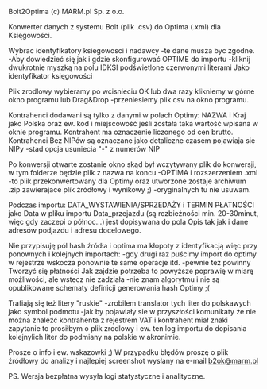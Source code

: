 Bolt2Optima (c) MARM.pl Sp. z o.o.

Konwerter danych z systemu Bolt (plik .csv) do Optima (.xml) dla Księgowości.


Wybrac identyfikatory ksiegowosci i nadawcy -te dane musza byc zgodne.
-Aby dowiedzieć się jak i gdzie skonfigurować OPTIME do importu -kliknij dwukrotnie myszką na polu IDKSI podświetlone czerwonymi literami Jako identyfikator księgowości

Plik zrodlowy wybieramy po wcisnieciu OK lub dwa razy klikniemy w górne okno programu lub Drag&Drop -przeniesiemy plik csv na okno programu.



Kontrahenci dodawani są tylko z danymi w polach Optimy: NAZWA i Kraj jako Polska oraz ew. kod i miejscowość jeśli została taka wartość wpisana w oknie programu.
Kontrahent ma oznaczenie liczonego od cen brutto.
Kontrahenci Bez NIPów są oznaczane jako detaliczne
czasem pojawiaja sie NIPy -stad opcja usuniecia "-" z numerów NIP

Po konwersji otwarte zostanie okno skąd był wczytywany plik do konwersji, w tym folderze będzie plik z nazwa na koncu -OPTIMA i rozszerzeniem .xml -to plik przekonwertowany dla Optimy oraz utworzone zostaje archiwum .zip zawierajace plik źródłowy i wynikowy ;) -oryginalnych tu nie usuwam.

Podczas importu:
DATA_WYSTAWIENIA/SPRZEDAŻY i TERMIN PŁATNOŚCI jako Data w pliku importu
   Data_przejazdu (są rozbieżności min. 20-30minut, więc gdy zaczepi o północ...) jest dopisywana do pola Opis tak jak i dane adresów podjazdu i adresu docelowego.

Nie przypisuję pól hash źródła i optima ma kłopoty z identyfikacją więc przy ponownych i kolejnych importach:
-gdy drugi raz puścimy import do optimy w rejestrze wskocza ponownie te same operacje itd.
-pewnie też powinny Tworzyć się płatności
Jak zajdzie potrzeba to powyższe poprawię w miarę możliwości, ale wstecz nie zadziała -nie znam algorytmu i nie są opublikowane schematy definicji generowania hash Optimy ;(


Trafiają się też litery "ruskie" -zrobilem translator tych liter do polskawych jako symbol podmotu -jak by pojawiały sie w przyszłości komunikaty że nie można znaleźć kontrahenta z rejestrem VAT i kontrahent miał znaki zapytanie to prosiłbym o plik zrodlowy i ew. ten log importu do dopisania kolejnylich liter do podmiany na polskie w akronimie.


Prosze o info i ew. wskazowki ;)
W przypadku błędów proszę o plik źródłowy do analizy i najlepiej screenshot wysłany na e-mail b2ok@marm.pl

PS. Wersja bezpłatna wysyła logi statystyczne i analityczne.



